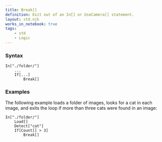 ```yaml
---
title: Break[]
definition: Exit out of an In[] or UseCamera[] statement.
layout: std.njk
works_in_notebook: true
tags:
    - std
    - Logic
---
```


### Syntax

```
In["./folder/"]
    ...
    If[...]
        Break[]
```

### Examples

The following example loads a folder of images, looks for a cat in each image, and exits the loop if more than three cats were found in an image:

```
In["./folder/"]
    Load[]
    Detect["cat"]
    If[Count[] > 3]
        Break[]
```
